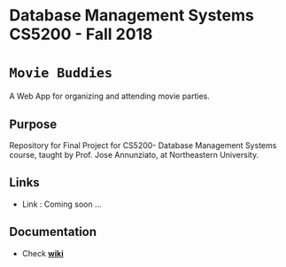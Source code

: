 # Database Management Systems CS5200 - Fall 2018

# `Movie Buddies`
A Web App for organizing and attending movie parties.

## Purpose
Repository for Final Project for CS5200- Database Management Systems course, taught by Prof. Jose Annunziato, at Northeastern University.

## Links

- Link : Coming soon ...

## Documentation
- Check __[wiki](https://github.com/karantyagi/movieBuddies/wiki)__




